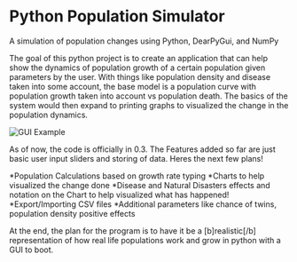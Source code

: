 # Python Population Simulator
 A simulation of population changes using Python, DearPyGui, and NumPy

The goal of this python project is to create an application that can help show the dynamics of population growth of a certain population given parameters by the user. With things like population density and disease taken into some account, the base model is a population curve with population growth taken into account vs population death. The basics of the system would then expand to printing graphs to visualized the change in the population dynamics.

![GUI Example](PythonPopulationSim/Python-Population-Simulator/Images/python_NTr31b8eOV.png)

As of now, the code is officially in 0.3. The Features added so far are just basic user input sliders and storing of data. Heres the next few plans!

*Population Calculations based on growth rate typing
*Charts to help visualized the change done
*Disease and Natural Disasters effects and notation on the Chart to help visualized what has happened!
*Export/Importing CSV files
*Additional parameters like chance of twins, population density positive effects

At the end, the plan for the program is to have it be a [b]realistic[/b] representation of how real life populations work and grow in python with a GUI to boot.
